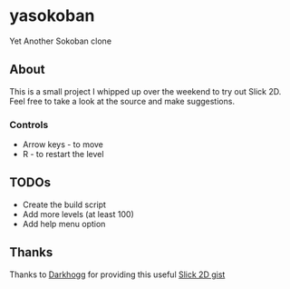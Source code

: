 # yasokoban

Yet Another Sokoban clone

## About

This is a small project I whipped up over the weekend to try out Slick 2D.  Feel free to take a look at the source and make suggestions.

### Controls

* Arrow keys - to move
* R - to restart the level

## TODOs

* Create the build script
* Add more levels (at least 100)
* Add help menu option

## Thanks

Thanks to [Darkhogg](https://github.com/Darkhogg) for providing this useful [Slick 2D gist](https://gist.github.com/1467056/aadc59f45a57cc86d9686c88facc8ef8de06ab86)

